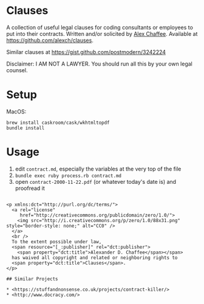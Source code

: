 # Clauses

A collection of useful legal clauses for coding consultants or employees to put into their contracts. Written and/or solicited by <a href="http://alexchaffee.com">Alex Chaffee</a>. Available at <https://github.com/alexch/clauses>.

Similar clauses at <https://gist.github.com/postmodern/3242224>

Disclaimer: I AM NOT A LAWYER. You should run all this by your own legal counsel.

# Setup

MacOS:
```
brew install caskroom/cask/wkhtmltopdf
bundle install
```

# Usage

1. edit `contract.md`, especially the variables at the very top of the file
2. `bundle exec ruby process.rb contract.md`
3. open `contract-2000-11-22.pdf` (or whatever today's date is) and proofread it

```

<p xmlns:dct="http://purl.org/dc/terms/">
  <a rel="license"
     href="http://creativecommons.org/publicdomain/zero/1.0/">
    <img src="http://i.creativecommons.org/p/zero/1.0/88x31.png" style="border-style: none;" alt="CC0" />
  </a>
  <br />
  To the extent possible under law,
  <span resource="[_:publisher]" rel="dct:publisher">
    <span property="dct:title">Alexander D. Chaffee</span></span>
  has waived all copyright and related or neighboring rights to
  <span property="dct:title">Clauses</span>.
</p>

## Similar Projects

* <https://stuffandnonsense.co.uk/projects/contract-killer/>
* <http://www.docracy.com/>


